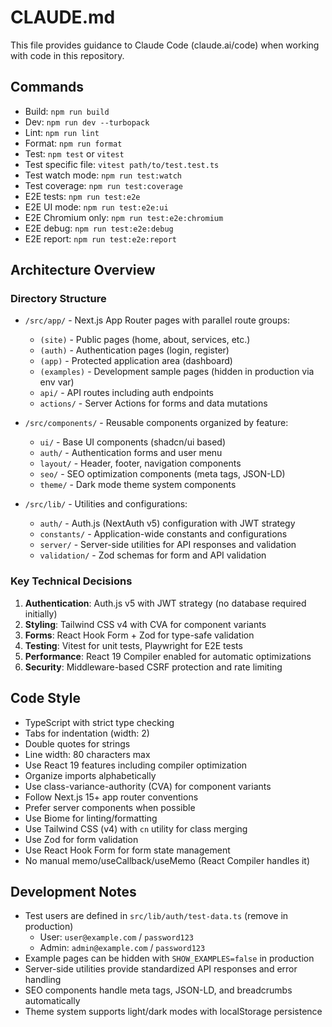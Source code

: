 # CLAUDE.md

This file provides guidance to Claude Code (claude.ai/code) when working with code in this repository.

## Commands

- Build: `npm run build`
- Dev: `npm run dev --turbopack`
- Lint: `npm run lint`
- Format: `npm run format`
- Test: `npm test` or `vitest`
- Test specific file: `vitest path/to/test.test.ts`
- Test watch mode: `npm run test:watch`
- Test coverage: `npm run test:coverage`
- E2E tests: `npm run test:e2e`
- E2E UI mode: `npm run test:e2e:ui`
- E2E Chromium only: `npm run test:e2e:chromium`
- E2E debug: `npm run test:e2e:debug`
- E2E report: `npm run test:e2e:report`

## Architecture Overview

### Directory Structure

- `/src/app/` - Next.js App Router pages with parallel route groups:
  - `(site)` - Public pages (home, about, services, etc.)
  - `(auth)` - Authentication pages (login, register)
  - `(app)` - Protected application area (dashboard)
  - `(examples)` - Development sample pages (hidden in production via env var)
  - `api/` - API routes including auth endpoints
  - `actions/` - Server Actions for forms and data mutations

- `/src/components/` - Reusable components organized by feature:
  - `ui/` - Base UI components (shadcn/ui based)
  - `auth/` - Authentication forms and user menu
  - `layout/` - Header, footer, navigation components
  - `seo/` - SEO optimization components (meta tags, JSON-LD)
  - `theme/` - Dark mode theme system components

- `/src/lib/` - Utilities and configurations:
  - `auth/` - Auth.js (NextAuth v5) configuration with JWT strategy
  - `constants/` - Application-wide constants and configurations
  - `server/` - Server-side utilities for API responses and validation
  - `validation/` - Zod schemas for form and API validation

### Key Technical Decisions

1. **Authentication**: Auth.js v5 with JWT strategy (no database required initially)
2. **Styling**: Tailwind CSS v4 with CVA for component variants
3. **Forms**: React Hook Form + Zod for type-safe validation
4. **Testing**: Vitest for unit tests, Playwright for E2E tests
5. **Performance**: React 19 Compiler enabled for automatic optimizations
6. **Security**: Middleware-based CSRF protection and rate limiting

## Code Style

- TypeScript with strict type checking
- Tabs for indentation (width: 2)
- Double quotes for strings
- Line width: 80 characters max
- Use React 19 features including compiler optimization
- Organize imports alphabetically
- Use class-variance-authority (CVA) for component variants
- Follow Next.js 15+ app router conventions
- Prefer server components when possible
- Use Biome for linting/formatting
- Use Tailwind CSS (v4) with `cn` utility for class merging
- Use Zod for form validation
- Use React Hook Form for form state management
- No manual memo/useCallback/useMemo (React Compiler handles it)

## Development Notes

- Test users are defined in `src/lib/auth/test-data.ts` (remove in production)
  - User: `user@example.com` / `password123`
  - Admin: `admin@example.com` / `password123`
- Example pages can be hidden with `SHOW_EXAMPLES=false` in production
- Server-side utilities provide standardized API responses and error handling
- SEO components handle meta tags, JSON-LD, and breadcrumbs automatically
- Theme system supports light/dark modes with localStorage persistence
